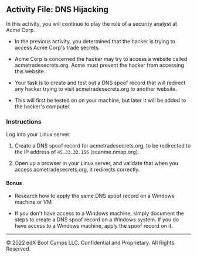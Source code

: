 ## Activity File: DNS Hijacking

In this activity, you will continue to play the role of a security analyst at Acme Corp.

- In the previous activity, you determined that the hacker is trying to access Acme Corp's trade secrets.

- Acme Corp is concerned the hacker may try to access a website called acmetradesecrets.org. Acme must prevent the hacker from accessing this website.

- Your task is to create and test out a DNS spoof record that will redirect any hacker trying to visit acmetradesecrets.org to another website.

- This will first be tested on on your machine, but later it will be added to the hacker's computer.

### Instructions

Log into your Linux server.

1. Create a DNS spoof record for acmetradesecrets.org, to be redirected to the IP address of `45.33.32.156` (scanme.nmap.org). 

2. Open up a browser in your Linux server, and validate that when you access acmetradesecrets.org, it redirects correctly.

#### Bonus

- Research how to apply the same DNS spoof record on a Windows machine or VM.

- If you don't have access to a Windows machine, simply document the steps to create a DNS spoof record on a Windows system. If you do have access to a Windows machine, apply the spoof record on it.   

---
© 2022 edX Boot Camps LLC. Confidential and Proprietary. All Rights Reserved.
